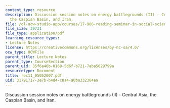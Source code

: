 ```yaml
---
content_type: resource
description: Discussion session notes on energy battlegrounds (II) - Central Asia,
  the Caspian Basin, and Iran.
file: /ol-ocw-studio-app/courses/17-906-reading-seminar-in-social-science-the-geopolitics-and-geoeconomics-of-global-energy-spring-2007/317917173e7bb4d4c8a4a0ba332304ea_rec11_05052007.pdf
file_size: 39731
file_type: application/pdf
learning_resource_types:
- Lecture Notes
license: https://creativecommons.org/licenses/by-nc-sa/4.0/
ocw_type: OCWFile
parent_title: Lecture Notes
parent_type: CourseSection
parent_uid: 35f6a46b-0168-5d6f-b721-7aba5629799a
resourcetype: Document
title: rec11_05052007.pdf
uid: 31791717-3e7b-b4d4-c8a4-a0ba332304ea
---
```

Discussion session notes on energy battlegrounds (II) - Central Asia, the Caspian Basin, and Iran.